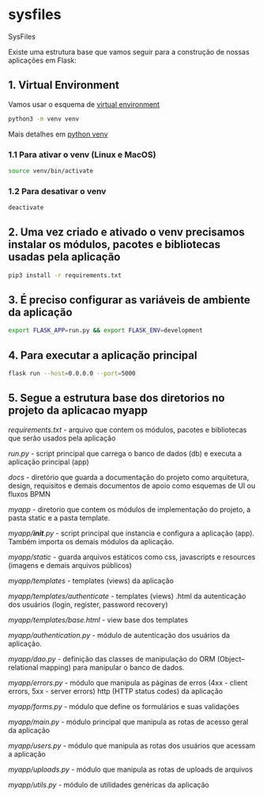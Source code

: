 # sysfiles
SysFiles

Existe uma estrutura base que vamos seguir para a construção de nossas aplicações em Flask: 

## 1. Virtual Environment

Vamos usar o esquema de [virtual environment](https://docs.python.org/3/library/venv.html)

```bash
python3 -m venv venv
```

Mais detalhes em [python venv](https://packaging.python.org/en/latest/guides/installing-using-pip-and-virtual-environments/#creating-a-virtual-environment)

### 1.1 Para ativar o venv (Linux e MacOS)

```bash
source venv/bin/activate
```

### 1.2 Para desativar o venv 

```bash
deactivate
```

## 2. Uma vez criado e ativado o venv precisamos instalar os módulos, pacotes e bibliotecas usadas pela aplicação

```bash
pip3 install -r requirements.txt
```

## 3. É preciso configurar as variáveis de ambiente da aplicação

```bash
export FLASK_APP=run.py && export FLASK_ENV=development
```

## 4. Para executar a aplicação principal

```bash
flask run --host=0.0.0.0 --port=5000
```

## 5. Segue a estrutura base dos diretorios no projeto da aplicacao myapp

*requirements.txt* - arquivo que contem os módulos, pacotes e bibliotecas que serão usados pela aplicação

*run.py* - script principal que carrega o banco de dados (db) e executa a aplicação principal (app)

*docs* - diretório que guarda a documentação do projeto como arquitetura, design, requisitos e demais documentos de apoio como esquemas de UI ou fluxos BPMN

*myapp* - diretorio que contem os módulos de implementação do projeto, a pasta static e a pasta template.

*myapp/__init__.py* - script principal que instancia e configura a aplicação (app). Também importa os demais módulos da aplicação.

*myapp/static* - guarda arquivos estáticos como css, javascripts e resources (imagens e demais arquivos públicos)

*myapp/templates* - templates (views) da aplicação

*myapp/templates/authenticate* - templates (views) .html da autenticação dos usuários (login, register, password recovery)

*myapp/templates/base.html* - view base dos templates

*myapp/authentication.py* - módulo de autenticação dos usuários da aplicação.

*myapp/dao.py* - definição das classes de manipulação do ORM (Object–relational mapping) para manipular o banco de dados.

*myapp/errors.py* - módulo que manipula as páginas de erros (4xx - client errors, 5xx - server errors) http (HTTP status codes) da aplicação

*myapp/forms.py* - módulo que define os formulários e suas validações

*myapp/main.py* - módulo principal que manipula as rotas de acesso geral da aplicação

*myapp/users.py* - módulo que manipula as rotas dos usuários que acessam a aplicação

*myapp/uploads.py* - módulo que manipula as rotas de uploads de arquivos

*myapp/utils.py* - módulo de utilidades genéricas da aplicação
